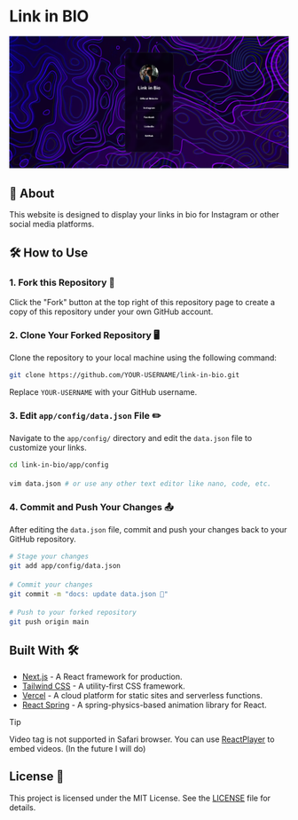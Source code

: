 # Link in BIO

![Preview](./.github/image/preview.png)

## 📖 About

This website is designed to display your links in bio for Instagram or other social media platforms.

## 🛠️ How to Use

### 1. Fork this Repository 🍴

Click the "Fork" button at the top right of this repository page to create a copy of this repository under your own GitHub account.

### 2. Clone Your Forked Repository 🖥️

Clone the repository to your local machine using the following command:

```bash
git clone https://github.com/YOUR-USERNAME/link-in-bio.git
```

Replace `YOUR-USERNAME` with your GitHub username.

### 3. Edit `app/config/data.json` File ✏️

Navigate to the `app/config/` directory and edit the `data.json` file to customize your links.

```bash
cd link-in-bio/app/config

vim data.json # or use any other text editor like nano, code, etc.
```

### 4. Commit and Push Your Changes 📤

After editing the `data.json` file, commit and push your changes back to your GitHub repository.

```bash
# Stage your changes
git add app/config/data.json

# Commit your changes
git commit -m "docs: update data.json 📑"

# Push to your forked repository
git push origin main
```

## Built With 🛠️

- [Next.js](https://nextjs.org/) - A React framework for production.
- [Tailwind CSS](https://tailwindcss.com/) - A utility-first CSS framework.
- [Vercel](https://vercel.com/) - A cloud platform for static sites and serverless functions.
- [React Spring](https://react-spring.dev/) - A spring-physics-based animation library for React.

> [!TIP]
> Video tag is not supported in Safari browser. You can use [ReactPlayer](https://www.npmjs.com/package/react-player) to embed videos. (In the future I will do)

## License 📄

This project is licensed under the MIT License. See the [LICENSE](LICENSE) file for details.
